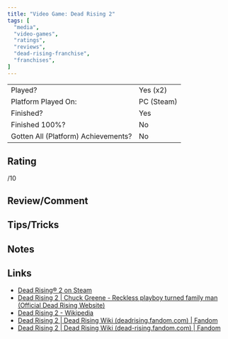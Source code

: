 ```yaml
---
title: "Video Game: Dead Rising 2"
tags: [
  "media",
  "video-games",
  "ratings",
  "reviews",
  "dead-rising-franchise",
  "franchises",
]
---
```


| | |
|-|-|
| Played? | Yes (x2) |
| Platform Played On: | PC (Steam) |
| Finished? | Yes |
| Finished 100%? | No |
| Gotten All (Platform) Achievements? | No |

## Rating

/10

## Review/Comment



## Tips/Tricks



## Notes



## Links

- [Dead Rising® 2 on Steam](https://store.steampowered.com/app/45740/Dead_Rising_2/)
- [Dead Rising 2 | Chuck Greene - Reckless playboy turned family man (Official Dead Rising Website)](https://www.deadrising.com/dead-rising-2/index.html)
- [Dead Rising 2 - Wikipedia](https://en.wikipedia.org/wiki/Dead_Rising_2)
- [Dead Rising 2 | Dead Rising Wiki (deadrising.fandom.com) | Fandom](https://deadrising.fandom.com/wiki/Dead_Rising_2)
- [Dead Rising 2 | Dead Rising Wiki (dead-rising.fandom.com) | Fandom](https://dead-rising.fandom.com/wiki/Dead_Rising_2)

